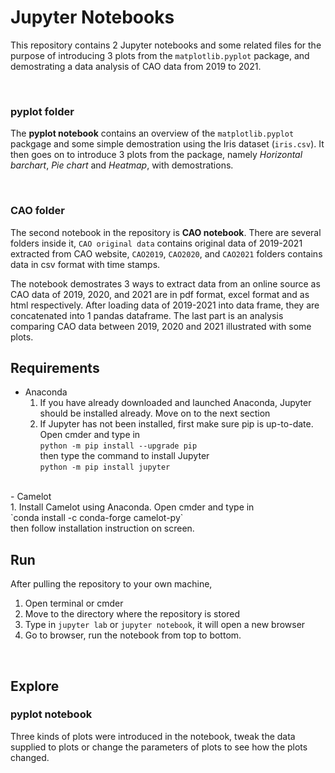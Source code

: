 # Jupyter Notebooks

This repository contains 2 Jupyter notebooks and some related files for the purpose of introducing 3 plots from the `matplotlib.pyplot` package, and demostrating a data analysis of CAO data from 2019 to 2021. 

<br>

### **pyplot folder**
The **pyplot notebook** contains an overview of the `matplotlib.pyplot` packgage and some simple demostration using the Iris dataset (`iris.csv`). It then goes on to introduce 3 plots from the package, namely *Horizontal barchart*, *Pie chart* and *Heatmap*, with demostrations.

<br>

### **CAO folder**
The second notebook in the repository is **CAO notebook**. There are several folders inside it, `CAO original data` contains original data of 2019-2021 extracted from CAO website, `CAO2019`, `CAO2020`, and `CAO2021` folders contains data in csv format with time stamps. 

The notebook demostrates 3 ways to extract data from an online source as CAO data of 2019, 2020, and 2021 are in pdf format, excel format and as html respectively. After loading data of 2019-2021 into data frame, they are concatenated into 1 pandas dataframe. The last part is an analysis comparing CAO data between 2019, 2020 and 2021 illustrated with some plots. 

## Requirements

- Anaconda <br>
    1. If you have already downloaded and launched Anaconda, Jupyter should be installed already. Move on to the next section
    2. If Jupyter has not been installed, first make sure pip is up-to-date. Open cmder and type in <br>
    `python -m pip install --upgrade pip` <br>
    then type the command to install Jupyter <br>
    `python -m pip install jupyter` <br>
<br>
- Camelot <br>
    1. Install Camelot using Anaconda. Open cmder and  type in <br>
    `conda install -c conda-forge camelot-py` <br>
    then follow installation instruction on screen. 

## Run

After pulling the repository to your own machine, 

1. Open terminal or cmder
2. Move to the directory where the repository is stored
3. Type in `jupyter lab` or `jupyter notebook`, it will open a new browser
4. Go to browser, run the notebook from top to bottom. 

<br>

## Explore
### pyplot notebook
Three kinds of plots were introduced in the notebook, tweak the data supplied to plots or change the parameters of plots to see how the plots changed. 
